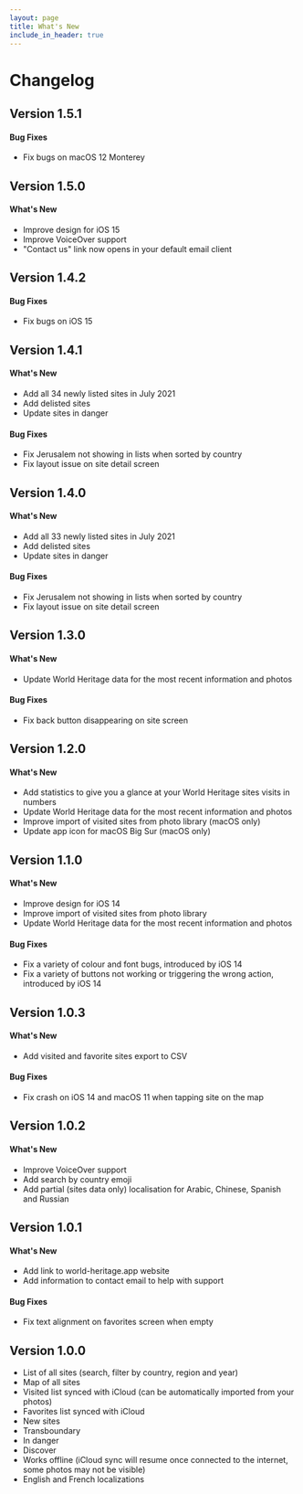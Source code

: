 ```yaml
---
layout: page
title: What's New
include_in_header: true
---
```


# Changelog

## **Version 1.5.1**

#### Bug Fixes

- Fix bugs on macOS 12 Monterey

## **Version 1.5.0**

#### What's New

- Improve design for iOS 15
- Improve VoiceOver support
- "Contact us" link now opens in your default email client

## **Version 1.4.2**

#### Bug Fixes

- Fix bugs on iOS 15

## **Version 1.4.1**

#### What's New

- Add all 34 newly listed sites in July 2021
- Add delisted sites
- Update sites in danger

#### Bug Fixes

- Fix Jerusalem not showing in lists when sorted by country
- Fix layout issue on site detail screen

## **Version 1.4.0**

#### What's New

- Add all 33 newly listed sites in July 2021
- Add delisted sites
- Update sites in danger

#### Bug Fixes

- Fix Jerusalem not showing in lists when sorted by country
- Fix layout issue on site detail screen

## **Version 1.3.0**

#### What's New

- Update World Heritage data for the most recent information and photos

#### Bug Fixes

- Fix back button disappearing on site screen

## **Version 1.2.0**

#### What's New

- Add statistics to give you a glance at your World Heritage sites visits in numbers
- Update World Heritage data for the most recent information and photos
- Improve import of visited sites from photo library (macOS only)
- Update app icon for macOS Big Sur (macOS only)

## **Version 1.1.0**

#### What's New

- Improve design for iOS 14
- Improve import of visited sites from photo library
- Update World Heritage data for the most recent information and photos

#### Bug Fixes

- Fix a variety of colour and font bugs, introduced by iOS 14
- Fix a variety of buttons not working or triggering the wrong action, introduced by iOS 14

## **Version 1.0.3**

#### What's New

- Add visited and favorite sites export to CSV

#### Bug Fixes

- Fix crash on iOS 14 and macOS 11 when tapping site on the map

## **Version 1.0.2**

#### What's New

- Improve VoiceOver support
- Add search by country emoji
- Add partial (sites data only) localisation for Arabic, Chinese, Spanish and Russian

## **Version 1.0.1**

#### What's New

- Add link to world-heritage.app website
- Add information to contact email to help with support

#### Bug Fixes

- Fix text alignment on favorites screen when empty

## **Version 1.0.0**

- List of all sites (search, filter by country, region and year)
- Map of all sites
- Visited list synced with iCloud (can be automatically imported from your photos)
- Favorites list synced with iCloud
- New sites
- Transboundary
- In danger
- Discover
- Works offline (iCloud sync will resume once connected to the internet, some photos may not be visible)
- English and French localizations
